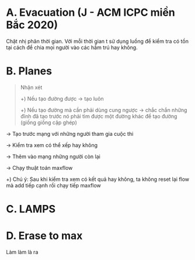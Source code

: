 
# A. Evacuation (J - ACM ICPC miền Bắc 2020)
Chặt nhị phân thời gian. Với mỗi thời gian t sử dụng luồng để kiểm tra có tồn tại cách để chia mọi người vào các hầm trú hay không.

# B. Planes
> Nhận xét
>
>+) Nếu tạo đường được -> tạo luôn
>
>+) Nếu tạo đường mà cần phải dùng cung ngược -> chắc chắn những đỉnh đã tạo trước nó phải tìm được một đường khác để tạo đường (giống giống cặp ghép)

-> Tạo trước mạng với những người tham gia cuộc thi

-> Kiểm tra xem có thể xếp hay không

-> Thêm vào mạng những người còn lại

-> Chạy thuật toán maxflow

+) Chú ý: Sau khi kiểm tra xem có kết quả hay không, ta không reset lại flow mà add tiếp cạnh rồi chạy tiếp maxflow

# C. LAMPS

# D. Erase to max
Làm làm là ra
<!--stackedit_data:
eyJoaXN0b3J5IjpbMjk4MzYwNTk3LC0zOTM5NTgxMjgsLTk2ND
gwMjEzNSw5MzU0Njc5OTksMTI2MjE2ODA4NiwtNTkxNzQ1ODA4
LDEwODUyNDkzNjYsLTk0NTk3NTExOSwxNTk2ODc2OTQ3LDkwOT
I5MTQxNywyOTY2OTg5MjVdfQ==
-->